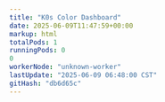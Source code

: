 ```yaml
---
title: "K0s Color Dashboard"
date: 2025-06-09T11:47:59+00:00
markup: html
totalPods: 1
runningPods: 0
0
workerNode: "unknown-worker"
lastUpdate: "2025-06-09 06:48:00 CST"
gitHash: "db6d65c"
---
```


<!-- This content is dynamically updated by the DashboardUpdater Operator -->
<!-- The dashboard UI is rendered by Hugo templates and CSS/JS files -->
